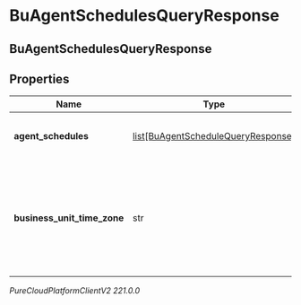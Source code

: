 # BuAgentSchedulesQueryResponse

## BuAgentSchedulesQueryResponse

## Properties

|Name | Type | Description | Notes|
|------------ | ------------- | ------------- | -------------|
| **agent_schedules** | [list[BuAgentScheduleQueryResponse]](BuAgentScheduleQueryResponse) | The requested agent schedules | [optional] |
| **business_unit_time_zone** | str | The time zone configured for the business unit to which these schedules apply | [optional] |



_PureCloudPlatformClientV2 221.0.0_
